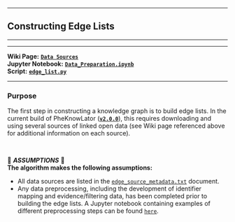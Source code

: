 ***
## Constructing Edge Lists  
***
***

**Wiki Page:** **[`Data Sources`](https://github.com/callahantiff/PheKnowLator/wiki/v2-Data-Sources)**  
**Jupyter Notebook:** **[`Data_Preparation.ipynb`](https://github.com/callahantiff/PheKnowLator/blob/master/Data_Preparation.ipynb)**  
**Script:** **[`edge_list.py`](https://github.com/callahantiff/PheKnowLator/blob/master/pkt_kg/edge_list.py)** 

___

### Purpose
The first step in constructing a knowledge graph is to build edge lists. In the current build of PheKnowLator (**[`v2.0.0`](https://github.com/callahantiff/PheKnowLator/wiki/v2.0.0)**), this requires downloading and using several sources of linked open data (see Wiki page referenced above for additional information on each source). 

<br>

🛑 *<b>ASSUMPTIONS</b>* 🛑  
**The algorithm makes the following assumptions:**
- All data sources are listed in the [`edge_source_metadata.txt`](https://github.com/callahantiff/PheKnowLator/blob/master/resources/edge_data/edge_source_metadata.txt) document.  
- Any data preprocessing, including the development of identifier mapping and evidence/filtering data, has been completed prior to building the edge lists. A Jupyter notebook containing examples of different preprocessing steps can be found [`here`](https://github.com/callahantiff/PheKnowLator/blob/master/Data_Preparation.ipynb).  
